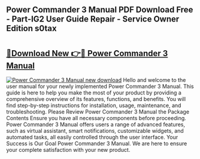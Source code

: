 ## Power Commander 3 Manual PDF Download Free - Part-IG2 User Guide Repair - Service Owner Edition s0tax

# <h2><a href="http://bc17008.oget.top/?id=Power+Commander+3+Manual">🔗Download New 👉🔴 Power Commander 3 Manual</a></h2>

[![Power Commander 3 Manual new download](https://i.imgur.com/5g1atiW.png)](http://bc17008.oget.top/?id=Power+Commander+3+Manual)
Hello and welcome to the user manual for your newly implemented Power Commander 3 Manual. This guide is here to help you make the most of your product by providing a comprehensive overview of its features, functions, and benefits. You will find step-by-step instructions for installation, usage, maintenance, and troubleshooting. Please Review Power Commander 3 Manual the Package Contents Ensure you have all necessary components before proceeding. Power Commander 3 Manual offers users a range of advanced features, such as virtual assistant, smart notifications, customizable widgets, and automated tasks, all easily controlled through the user interface. Your Success is Our Goal Power Commander 3 Manual. We are here to ensure your complete satisfaction with your new product.
